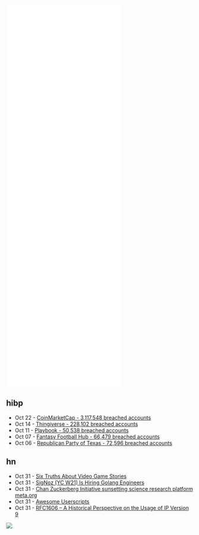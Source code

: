 ![Metrics](https://raw.githubusercontent.com/phixion/phixion/master/metrics.svg)

## hibp

<!--
for https://github.com/phixion/phixion/blob/main/.github/workflows/feeds.yml
-->
<!--START_SECTION:haveibeenpwnd-->
- Oct 22 - [CoinMarketCap - 3,117,548 breached accounts](https://haveibeenpwned.com/PwnedWebsites#CoinMarketCap)
- Oct 14 - [Thingiverse - 228,102 breached accounts](https://haveibeenpwned.com/PwnedWebsites#Thingiverse)
- Oct 11 - [Playbook - 50,538 breached accounts](https://haveibeenpwned.com/PwnedWebsites#Playbook)
- Oct 07 - [Fantasy Football Hub - 66,479 breached accounts](https://haveibeenpwned.com/PwnedWebsites#FantasyFootballHub)
- Oct 06 - [Republican Party of Texas - 72,596 breached accounts](https://haveibeenpwned.com/PwnedWebsites#RepublicanPartyOfTexas)
<!--END_SECTION:haveibeenpwnd-->

## hn

<!--
for https://github.com/phixion/phixion/blob/main/.github/workflows/feeds.yml
-->
<!--START_SECTION:hn-->
- Oct 31 - [Six Truths About Video Game Stories](https://bottomfeeder.substack.com/p/six-truths-about-video-game-stories)
- Oct 31 - [SigNoz (YC W21) Is Hiring Golang Engineers](https://www.ycombinator.com/companies/signoz/jobs/uCt5BQw-founding-sr-backend-engineer)
- Oct 31 - [Chan Zuckerberg Initiative sunsetting science research platform meta.org](https://cziscience.medium.com/meta-transition-5f66b1fae475)
- Oct 31 - [Awesome Userscripts](https://project-awesome.org/brunocvcunha/awesome-userscripts)
- Oct 31 - [RFC1606 – A Historical Perspective on the Usage of IP Version 9](https://datatracker.ietf.org/doc/html/rfc1606)
<!--END_SECTION:hn-->

<!--
for https://yhype.me
-->
![](https://hit.yhype.me/github/profile?user_id=13013670)
